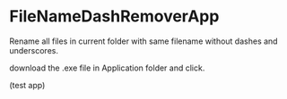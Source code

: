 # FileNameDashRemoverApp
Rename all files in current folder with same filename without dashes and underscores.

download the .exe file in Application folder and click.

(test app)
